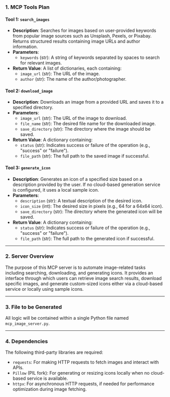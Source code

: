 ### 1. **MCP Tools Plan**

#### Tool 1: `search_images`
- **Description**: Searches for images based on user-provided keywords from popular image sources such as Unsplash, Pexels, or Pixabay. Returns structured results containing image URLs and author information.
- **Parameters**:
  - `keywords` (str): A string of keywords separated by spaces to search for relevant images.
- **Return Value**: A list of dictionaries, each containing:
  - `image_url` (str): The URL of the image.
  - `author` (str): The name of the author/photographer.

#### Tool 2: `download_image`
- **Description**: Downloads an image from a provided URL and saves it to a specified directory.
- **Parameters**:
  - `image_url` (str): The URL of the image to download.
  - `file_name` (str): The desired file name for the downloaded image.
  - `save_directory` (str): The directory where the image should be saved.
- **Return Value**: A dictionary containing:
  - `status` (str): Indicates success or failure of the operation (e.g., "success" or "failure").
  - `file_path` (str): The full path to the saved image if successful.

#### Tool 3: `generate_icon`
- **Description**: Generates an icon of a specified size based on a description provided by the user. If no cloud-based generation service is configured, it uses a local sample icon.
- **Parameters**:
  - `description` (str): A textual description of the desired icon.
  - `icon_size` (int): The desired size in pixels (e.g., 64 for a 64x64 icon).
  - `save_directory` (str): The directory where the generated icon will be saved.
- **Return Value**: A dictionary containing:
  - `status` (str): Indicates success or failure of the operation (e.g., "success" or "failure").
  - `file_path` (str): The full path to the generated icon if successful.

---

### 2. **Server Overview**
The purpose of this MCP server is to automate image-related tasks including searching, downloading, and generating icons. It provides an interface through which users can retrieve image search results, download specific images, and generate custom-sized icons either via a cloud-based service or locally using sample icons.

---

### 3. **File to be Generated**
All logic will be contained within a single Python file named `mcp_image_server.py`.

---

### 4. **Dependencies**
The following third-party libraries are required:
- `requests`: For making HTTP requests to fetch images and interact with APIs.
- `Pillow` (PIL fork): For generating or resizing icons locally when no cloud-based service is available.
- `httpx`: For asynchronous HTTP requests, if needed for performance optimization during image fetching.